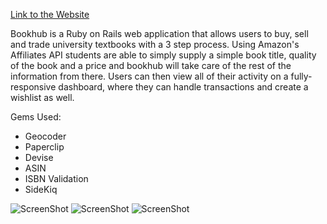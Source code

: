 [Link to the Website](http://boookhub.herokuapp.com)

Bookhub is a Ruby on Rails web application that allows users to buy, sell and trade university textbooks with a 3 step process. Using Amazon's Affiliates API students are able to simply supply a simple book title, quality of the book and a price and bookhub will take care of the rest of the information from there. Users can then view all of their activity on a fully-responsive dashboard, where they can handle transactions and create a wishlist as well.

Gems Used:
- Geocoder
- Paperclip
- Devise
- ASIN
- ISBN Validation
- SideKiq

![ScreenShot](https://cloud.githubusercontent.com/assets/5783423/3639861/9f5beb10-108b-11e4-8db2-0cee5e5c30ec.png)
![ScreenShot](https://cloud.githubusercontent.com/assets/5783423/3639879/8339c668-108c-11e4-9874-8d93ff638fa3.png)
![ScreenShot](https://cloud.githubusercontent.com/assets/5783423/3639863/acb0dd5c-108b-11e4-8e41-81e212058fc7.png)

